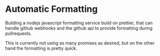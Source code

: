 # Automatic Formatting
Building a nodejs javascript formatting service build on prettier, that can handle github webhooks and the github api to provide formatting during pullrequests.

This is currently not using as many promises as desired, but on the other hand the formatting is pretty quick.

